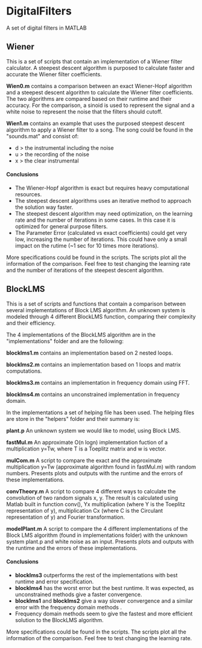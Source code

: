 
# DigitalFilters
A set of digital filters in MATLAB

## Wiener
This  is a set of scripts that contain an implementation of a Wiener filter calculator. A steepest descent algorithm is purposed to calculate faster and accurate the Wiener filter coefficients. 

**Wien0.m** contains a comparison between an exact Wiener-Hopf algorithm and a steepest descent algorithm to calculate the Wiener filter coefficients. The two algorithms are compared based on their runtime and their accuracy. For the comparison, a sinoid is used to represent the signal and a white noise  to represent the noise that the filters should cutoff. 

**Wien1.m** contains an example that uses the purposed steepest descent algorithm to apply a Wiener filter to a song. The song could be found in the "sounds.mat" and consist of:
- d > the instrumental including the noise
- u > the recording of the noise
- x > the clear instrumental

#### Conclusions
- The Wiener-Hopf algorithm is exact but requires heavy computational resources. 
- The steepest descent algorithms uses an iterative method to approach the solution way faster. 
- The steepest descent algorithm may need optimization, on the learning rate and the number of iterations in some cases. In this case it is optimized for general purpose filters.
- The Parameter Error (calculated vs exact coefficients) could get very low, increasing the number of iterations. This could have only a small impact on the rutime (~1 sec for 10 times more iterations).

More specifications could be found in the scripts. The scripts plot all the information of the comparison. Feel free to test changing the learning rate and the number of iterations of the steepest descent algorithm.


## BlockLMS
This  is a set of scripts and functions that contain a comparison between several implementations of Block LMS algorithm. An unknown system is modeled through 4 different BlockLMS function, comparing their complexity and their efficiency. 

The 4 implementations of the BlockLMS algorithm are in the "implementations" folder and are the following:

**blocklms1.m** contains an implementation based on 2 nested loops.

**blocklms2.m** contains an implementation based on 1 loops and matrix computations.

**blocklms3.m** contains an implementation in frequency domain using FFT.

**blocklms4.m** contains an unconstrained implementation in frequency domain.

In the implementations a set of helping file has been used. The helping files are store in the "helpers" folder and their summary is:

**plant.p** An unknown system we would like to model, using Block LMS.

**fastMul.m** An approximate O(n logn) implementation fuction of a multiplication y=Tw, where T is a Toeplitz matrix and w is vector.

**mulCom.m** A script to compare the exact and the approximate multiplication y=Tw (approximate algorithm found in fastMul.m) with random numbers. Presents plots and outputs with the runtime and the errors of these implementations.

**convTheory.m** A script to compare 4 different ways to calculate the convolution of two random signals x, y. The result is calculated using Matlab built in function conv(), Yx multiplication (where Y is the Toeplitz representation of y), multiplication Cx (where C is the Circulant representation of y) and Fourier transformation.

**modelPlant.m** A script to compare the 4 different implementations of the Block LMS algorithm (found in implementations folder) with the unknown system plant.p and white noise as an input. Presents plots and outputs with the runtime and the errors of these implementations.


#### Conclusions
- **blocklms3** outperforms the rest of the implementations with best runtime and error specification. 
- **blocklms4** has the worst error but the best runtime. It was expected, as unconstrained methods give a faster convergence.
- **blocklms1** and **blocklms2** give a way slower convergence and a similar error with the frequency domain methods .
- Frequency domain methods seem to give the fastest and more efficient solution to the BlockLMS algorithm.

More specifications could be found in the scripts. The scripts plot all the information of the comparison. Feel free to test changing the learning rate.


